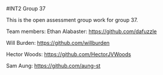 #INT2 Group 37

This is the open assessment group work for group 37.


Team members:
Ethan Alabaster: https://github.com/dafuzzle

Will Burden: https://github.com/willburden

Hector Woods: https://github.com/HectorJVWoods

Sam Aung: https://github.com/aung-st